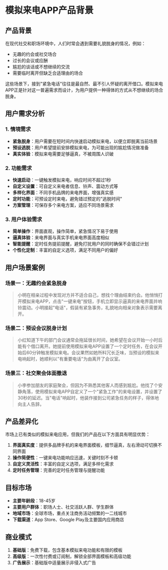 # 模拟来电APP产品背景

## 产品背景

在现代社交和职场环境中，人们时常会遇到需要礼貌脱身的情况，例如：
- 无趣的约会或社交场合
- 过长的会议或应酬
- 尴尬的谈话或不想继续的交流
- 需要临时离开但缺乏合适理由的场合

这些场景下，接到"紧急电话"往往是最自然、最不引人怀疑的离开借口。模拟来电APP正是针对这一普遍需求而设计，为用户提供一种得体的方式从不想继续的场合脱身。

## 用户需求分析

### 1. 情境需求

- **紧急脱身**：用户需要在短时间内快速启动模拟来电，以便立即脱离当前场景
- **预设逃脱**：用户希望提前安排模拟来电，为可能出现的尴尬情况做准备
- **真实体验**：模拟来电需要足够逼真，不被周围人识破

### 2. 功能需求

- **快速启动**：一键触发模拟来电，响应时间不超过1秒
- **自定义设置**：可自定义来电者信息、铃声、震动方式等
- **多样化界面**：不同手机品牌的来电界面，增强真实感
- **定时功能**：可预设定时来电，避免错过预定的"逃脱时间"
- **方案管理**：可保存多个来电方案，适应不同场景需求

### 3. 用户体验需求

- **简单操作**：界面直观，操作简单，紧急情况下易于使用
- **逼真体验**：来电界面与真实手机来电界面高度相似
- **智能提醒**：定时任务提前提醒，避免打扰用户的同时确保不会错过计划
- **个性化定制**：丰富的自定义选项，满足不同用户的偏好

## 用户场景案例

### 场景一：无趣约会紧急脱身
> 小明在相亲过程中发现对方并不适合自己，想找个理由结束约会。他悄悄打开模拟来电APP，点击"一键来电"按钮，手机立即显示逼真的来电界面并响铃震动。小明接起"电话"，假装有紧急事务，礼貌地向相亲对象表示需要离开。

### 场景二：预设会议脱身计划
> 小红知道下午的部门会议通常会拖延很长时间，她希望在会议开始一小时后能有个借口离开。她提前使用模拟来电APP设置了一个定时任务，在会议开始后60分钟触发模拟来电。会议果然如她所料冗长乏味，当预设的模拟来电响起时，她顺利以"有重要电话"为由离开了会议室。

### 场景三：社交聚会体面撤退
> 小李参加朋友的家庭聚会，但因为不熟悉其他客人而感到尴尬。他找了个安静角落，使用模拟来电APP自定义了一个"紧急工作"的来电设置，并设置了30秒的延迟。当"电话"响起时，他装作接到公司紧急任务的样子，得体地向主人告辞。

## 产品差异化

市场上已有类似的模拟来电应用，但我们的产品在以下方面具有明显优势：

1. **界面真实度**：提供多品牌手机的来电界面模板，细节逼真，左右滑动可切换不同界面
2. **操作简便性**：一键来电功能响应迅速，关键时刻不卡顿
3. **自定义灵活性**：丰富的自定义选项，满足多样化需求
4. **定时任务管理**：完善的定时任务管理与提醒功能

## 目标市场

- **主要年龄段**：18-45岁
- **主要用户群体**：职场人士、社交活跃人群、学生群体
- **地域市场**：全球市场，重点关注商务活动频繁的一二线城市
- **下载渠道**：App Store、Google Play及主要国内应用商店

## 商业模式

1. **基础版**：免费下载，包含基本模拟来电功能和有限的模板
2. **高级版**：一次性付费或订阅制，解锁全部界面模板和高级功能
3. **广告展示**：基础版中适量展示非侵入式广告 